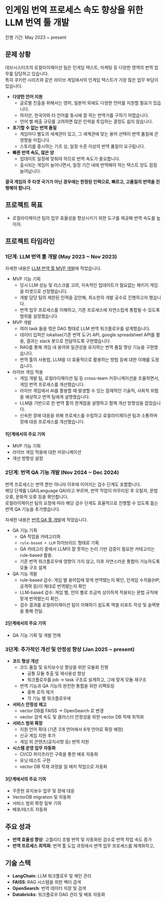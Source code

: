 # 인게임 번역 프로세스 속도 향상을 위한 LLM 번역 툴 개발
진행 기간: May 2023 ~ present

## 문제 상황

데브시스터즈의 로컬라이제이션 팀은 인게임 텍스트, 마케팅 등 다양한 영역의 번역 업무를 담당하고 있습니다.   
특히 쿠키런 시리즈와 같은 라이브 게임에서의 인게임 텍스트가 가장 많은 업무 부담이 있습니다.

- **다양한 언어 지원**
    - 글로벌 진출을 위해서는 영어, 일본어 외에도 다양한 언어를 지원할 필요가 있습니다.
    - 하지만, 한국어와 타 언어를 동시에 잘 하는 번역가를 구하기 어렵습니다.
    - 언어 별 매출 규모를 고려하면 많은 인력을 투입하는 결정도 쉽지 않습니다.
- **포기할 수 없는 번역 품질**
    - 게임마다 별도의 세계관이 있고, 그 세계관에 맞는 용어 선택이 번역 품질에 큰 영향을 미칩니다.
    - 스토리를 중시하는 기조 상, 일정 수준 이상의 번역 품질이 요구됩니다.
- **빠른 번역 속도, 많은 양**
    - 업데이트 일정에 맞춰야 하므로 번역 속도가 중요합니다.
    - 출시되는 게임이 늘어나면서, 일정 기간 내에 번역해야 하는 텍스트 양도 점점 늘어납니다.

**결국 게임의 주 타겟 국가가 아닌 경우에는 한정된 인력으로, 빠르고, 고품질의 번역을 진행해야 합니다.**


## 프로젝트 목표

- 로컬라이제이션 팀의 업무 효율성을 향상시키기 위한 도구를 제공해 번역 속도를 높이자.

## 프로젝트 타임라인

### 1단계: LLM 번역 툴 개발 (May 2023 ~ Nov 2023)
자세한 내용은 [LLM 번역 툴 MVP 개발](./proj_llm_translation_stg_1.md)에 적었습니다.

- MVP 기능 기획
    - 당시 LLM 성능 및 리스크를 고려, 지속적인 업데이트가 필요없는 패키지 게임을 타겟으로 선정했습니다.
    - 개발 담당 팀의 제한된 인력을 감안해, 최소한의 개발 공수로 진행하고자 했습니다.
    - 번역 업무 프로세스를 이해하고, 기존 프로세스에 자연스럽게 통합될 수 있도록 범위를 설정했습니다.
- MVP 개발
    - 여러 task 들을 엮은 DAG 형태로 LLM 번역 워크플로우를 설계했습니다.
    - 데이터 입력은 lokalise(기존 번역 도구) API, google spreadsheet API를 활용, 결과는 slack 봇으로 전달하도록 구현했습니다.
    - RAG를 통해 게임 내 용어와 일관성을 유지하는 번역 품질 향상 기능을 구현했습니다.
    - 번역 툴의 사용법, LLM을 더 효율적으로 활용하는 방법 등에 대한 이해를 도왔습니다.
- 라이브 게임 적용
    - 게임 개발 팀, 로컬라이제이션 팀 등 cross-team 커뮤니케이션을 조율하면서, 게임 번역 프로세스를 개선했습니다.
    - 라이브 게임에서 AI를 활용할 때 발생할 수 있는 잠재적인 기술적, 사회적 위험을 예상하고 번역 팀에게 설명했습니다. 
    - LLM을 기반으로 한 번역 툴의 한계점을 설명하고 함께 개선 방향성을 잡았습니다.
    - 신속한 장애 대응을 위해 프로세스를 수립하고 로컬라이제이션 팀과 소통하며 장애 대응 프로세스를 개선했습니다.

#### 1단계에서의 주요 기여
- MVP 기능 기획
- 라이브 게임 적용에 대한 커뮤니케이션
- 개선 방향성 설정

### 2단계: 번역 QA 기능 개발 (Nov 2024 ~ Dec 2024)
번역 프로세스는 번역 뿐만 아니라 이후에 이어지는 검수 단계도 포함합니다.  
해당 단계를 LQA(Language QA)라고 부르며, 번역 작업이 마무리된 후 오탈자, 문법 오류, 문화적 오류 등을 확인합니다.  
로컬라이제이션 팀의 요청에 따라 해당 검수 단계도 효율적으로 진행할 수 있도록 돕는 번역 QA 기능을 추가했습니다.

자세한 내용은 [번역 QA 툴 개발](./proj_llm_translation_stg_2.md)에 적었습니다.

- QA 기능 기획
    - QA 작업을 카테고리화
    - `rule-based + LLM` 하이브리드 형태로 기획
    - QA 카테고리 중에서 LLM이 잘 못하는 논리 기반 검증이 필요한 카테고리는 rule-based 활용.
    - 기존 번역 워크플로우에 영향이 가지 않고, 이후 자연스러운 통합이 가능하도록 모듈 구조 설계
- QA 기능 개발
    - rule-based 검수: 게임 별 용어집에 맞게 번역됐는지 확인, 인게임 수치들(HP, 공격력 등)이 제대로 번역됐는지 확인
    - LLM-based 검수: 게임 별, 언어 별로 조금씩 상이하게 적용되는 문법 규칙에 맞게 번역됐는지 확인.
    - 검수 결과를 로컬라이제이션 팀이 이해하기 쉽도록 엑셀 리포트 작성 및 슬랙봇을 통해 전달.

#### 2단계에서의 주요 기여
- QA 기능 기획 및 개발 전체

### 3단계: 추가적인 개선 및 안정성 향상 (Jan 2025 ~ present)
- **코드 형상 개선**
    - 코드 품질 및 유지보수성 향상을 위한 모듈화 진행
        - 공통 모듈 추출 및 재사용성 향상
        - 워크플로우를 job -> task 구조로 설계하고, 그에 맞게 모듈 재구조
    - 번역 기능과 QA 기능의 완전한 통합을 위한 리팩토링
        - 중복 로직 제거
        - 각 기능 별 워크플로우에 
- **서비스 안정성 제고**
    - vector DB를 FAISS -> OpenSearch 로 변경
    - vector 검색 속도 및 클러스터 안정성을 위한 vector DB 적재 최적화
- **서비스 범위 확장**
    - 지원 언어 확대 (기존 3개 언어에서 8개 언어로 확장 예정)
    - 신규 게임 지원 추가
    - 게임 외 콘텐츠(공지사항 등) 번역 지원
- **시스템 운영 업무 자동화**
    - CI/CD 파이프라인 구축을 통한 배포 자동화
    - 유닛 테스트 구현
    - vector DB 적재 과정을 일 배치 작업으로 자동화

#### 3단계에서의 주요 기여
- 꾸준한 유지보수 업무 및 장애 대응
- VectorDB migration 및 자동화
- 서비스 범위 확장 일부 기여
- 배포/테스트 자동화


## 주요 성과

- **번역 효율성 향상**: 고퀄리티 초벌 번역 및 자동화된 검수로 번역 작업 속도 증가
- **번역 프로세스 최적화**: 번역 툴 도입 과정에서 번역 업무 프로세스를 체계화하고, 

## 기술 스택

- **LangChain**: LLM 워크플로우 및 체인 관리
- **FAISS**: RAG 시스템을 위한 벡터 검색
- **OpenSearch**: 번역 데이터 저장 및 검색
- **Databricks**: 워크플로우 DAG 관리 및 배포 자동화
